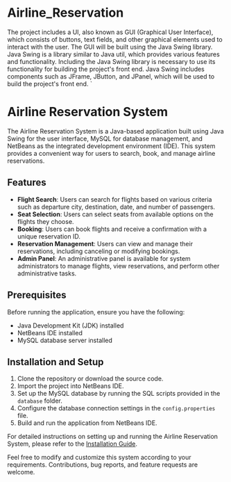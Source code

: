 # Airline_Reservation
The project includes a UI, also known as GUI (Graphical User Interface), which consists of buttons, text fields, and other graphical elements used to interact with the user.
The GUI will be built using the Java Swing library. 
Java Swing is a library similar to Java util, which provides various features and functionality. 
Including the Java Swing library is necessary to use its functionality for building the project's front end. 
Java Swing includes components such as JFrame, JButton, and JPanel, which will be used to build the project's front end. `
# Airline Reservation System

The Airline Reservation System is a Java-based application built using Java Swing for the user interface, MySQL for database management, and NetBeans as the integrated development environment (IDE). This system provides a convenient way for users to search, book, and manage airline reservations.

## Features

- **Flight Search**: Users can search for flights based on various criteria such as departure city, destination, date, and number of passengers.
- **Seat Selection**: Users can select seats from available options on the flights they choose.
- **Booking**: Users can book flights and receive a confirmation with a unique reservation ID.
- **Reservation Management**: Users can view and manage their reservations, including canceling or modifying bookings.
- **Admin Panel**: An administrative panel is available for system administrators to manage flights, view reservations, and perform other administrative tasks.

## Prerequisites

Before running the application, ensure you have the following:

- Java Development Kit (JDK) installed
- NetBeans IDE installed
- MySQL database server installed

## Installation and Setup

1. Clone the repository or download the source code.
2. Import the project into NetBeans IDE.
3. Set up the MySQL database by running the SQL scripts provided in the `database` folder.
4. Configure the database connection settings in the `config.properties` file.
5. Build and run the application from NetBeans IDE.

For detailed instructions on setting up and running the Airline Reservation System, please refer to the [Installation Guide](installation.md).



Feel free to modify and customize this system according to your requirements. Contributions, bug reports, and feature requests are welcome.

